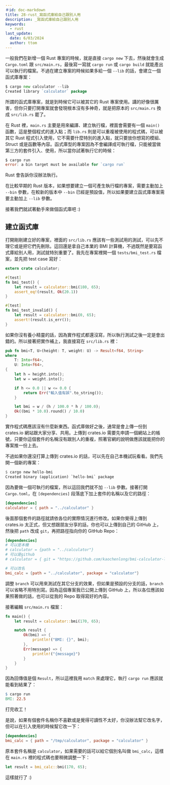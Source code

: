 ```yaml
---
＃id: doc-markdown
title: 28-rust_寫函式庫給自己跟別人用
description: _寫函式庫給自己跟別人用
keywords:
  - rust
last_update:
  date: 6/03/2024
  author: ttom
---
```



一般我們在新增一個 Rust 專案的時候，就是直接 `cargo new` 下去，然後就會生成 `Cargo.toml` 跟 `src/main.rs`，最後寫一寫就 `cargo run` 或 `cargo build` 就能產出可以執行的檔案。不過在建立專案的時候如果多給一個 `--lib` 的話，會建立一個函式庫專案：

```go
$ cargo new calculator --lib
Created library `calculator` package
```

所謂的函式庫專案，就是到時候它可以被其它的 Rust 專案使用。講的好像很厲害，但你只要打開專案就會發現根本沒有多神奇，就是把原本的 `src/main.rs` 換成 `src/lib.rs` 罷了。

在 Rust 裡，`main.rs` 主要是用來編譯、建立執行檔，裡面會需要有一個 `main()` 函數，這是整個程式的進入點；而 `lib.rs` 則是可以重複被使用的程式碼，可以被其它 Rust 程式引入使用，它不需要什麼特別的進入點，就只要放你想寫的模組、Struct 或是函數等內容。函式庫型的專案因為不會編譯成可執行檔，只能被當做第三方的套件引入、使用，所以當你試著執行它的時候：

```go
$ cargo run
error: a bin target must be available for `cargo run`

```

Rust 會告訴你沒辦法執行。

在比較早期的 Rust 版本，如果想要建立一個可產生執行檔的專案，需要主動加上 `--bin` 參數，在較新的版本中 `--bin` 已經是預設值，所以如果要建立函式庫專案需要主動加上 `--lib` 參數。

接著我們就試著動手來做個函式庫吧 :)

建立函式庫
-----

打開剛剛建立好的專案，裡面的 `src/lib.rs` 應該有一些測試用的測試，可以先不理它或是把它們先刪除。這回還是拿自己本業的 BMI 計算機，不過既然是要寫函式庫給別人用，測試就特別重要了。我先在專案裡開一個 `tests/bmi_test.rs` 檔案，並先把 test case 寫好：

```rust
extern crate calculator;

#[test]
fn bmi_test() {
    let result = calculator::bmi(180, 65);
    assert_eq!(result, Ok(20.1))
}

#[test]
fn bmi_test_invalid() {
    let result = calculator::bmi(0, 65);
    assert!(result.is_err());
}
```

如果你沒有養小精靈的話，因為實作程式都還沒寫，所以執行測試之後一定是會出錯的。所以接著把實作補上，我直接寫在 `src/lib.rs` 裡：

```rust
pub fn bmi<T, U>(height: T, weight: U) -> Result<f64, String>
where
    T: Into<f64>,
    U: Into<f64>,
{
    let h = height.into();
    let w = weight.into();

    if h <= 0.0 || w <= 0.0 {
        return Err("輸入值有誤".to_string());
    }

    let bmi = w / (h / 100.0 * h / 100.0);
    Ok((bmi * 10.0).round() / 10.0)
}

```

實作程式碼應該沒有什麼新東西。函式庫做好之後，通常是會上傳一份到 crates.io 網站跟大家分享、共用。上傳到 crates.io 需要先申請一個網站上的帳號，只要你這個套件的名稱沒有跟別人的重複，照著官網的說明做應該就能把你的專案推一份上去。

不過如果你還沒打算上傳到 crates.io 的話，可以先在自己本機試玩看看。我們先開一個新的專案：

```rust
$ cargo new hello-bmi
Created binary (application) `hello-bmi` package

```

因為要做一個可執行的檔案，所以這回我們就不加 `--lib` 參數。接著打開 `Cargo.toml`，在 `[dependencies]` 段落底下加上套件的名稱以及它的路徑：

```toml
[dependencies]
calculator = { path = "../calculator" }

```

後面那個套件的路徑就請依各位的實際情況進行修改。如果你覺得上傳到 crates.io 太正式，但又想跟朋友分享的話，你也可以上傳到自己的 GitHub 上，然後把 `path` 改成 `git`，再把路徑指向你的 GitHub Repo：

```toml
[dependencies]
# 可以是本機
# calculator = {path = "../calculator"}
# 可以是github
# calculator = { git = "https://github.com/kaochenlong/bmi-calculator-lib.git", branch = "main" }

# 可以改名
bmi_calc = {path = "../calculator", package = "calculator"}

```

調整 `branch` 可以用來測試在其它分支的效果，但如果是預設的分支的話，`branch` 可以省略不用特別寫。因為這個專案我已公開上傳到 GitHub 上，所以各位應該如果照著做的話，也可以從我的 Repo 取得寫好的內容。

接著編輯 `src/main.rs` 檔案：

```rust
fn main() {
    let result = calculator::bmi(170, 65);

    match result {
        Ok(bmi) => {
            println!("BMI: {}", bmi);
        },
        Err(message) => {
            println!("{message}")
        }
    }
}

```

因為回傳值是個 `Result`，所以這裡我用 `match` 來處理它，執行 `cargo run` 應該就能看到結果了：

```makefile
$ cargo run
BMI: 22.5

```

打完收工！

是說，如果有個套件名稱你不喜歡或是覺得可讀性不太好，你沒辦法幫它改名字，但可以在引入使用的時候幫它改一下：

```toml
[dependencies]
bmi_calc = { path = "/tmp/calculator", package = "calculator" }

```

原本套件名稱是 `calculator`，如果需要的話可以給它個別名叫做 `bmi_calc`，這樣在 `main.rs` 裡的程式碼也要稍微調整一下：

```rust
let result = bmi_calc::bmi(170, 65);

```

這樣就行了 :)

